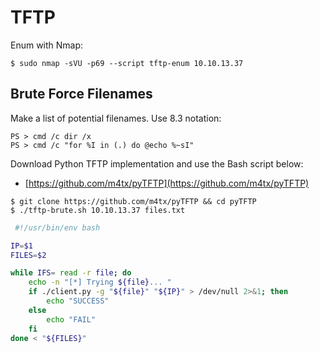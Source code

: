 # TFTP

Enum with Nmap:

```
$ sudo nmap -sVU -p69 --script tftp-enum 10.10.13.37
```

## Brute Force Filenames

Make a list of potential filenames. Use 8.3 notation:

```
PS > cmd /c dir /x
PS > cmd /c "for %I in (.) do @echo %~sI"
```

Download Python TFTP implementation and use the Bash script below:

* [https://github.com/m4tx/pyTFTP](https://github.com/m4tx/pyTFTP)

```
$ git clone https://github.com/m4tx/pyTFTP && cd pyTFTP
$ ./tftp-brute.sh 10.10.13.37 files.txt
```

```bash
 #!/usr/bin/env bash

IP=$1
FILES=$2

while IFS= read -r file; do
	echo -n "[*] Trying ${file}... "
	if ./client.py -g "${file}" "${IP}" > /dev/null 2>&1; then
		echo "SUCCESS"
	else
		echo "FAIL"
	fi
done < "${FILES}"
```
